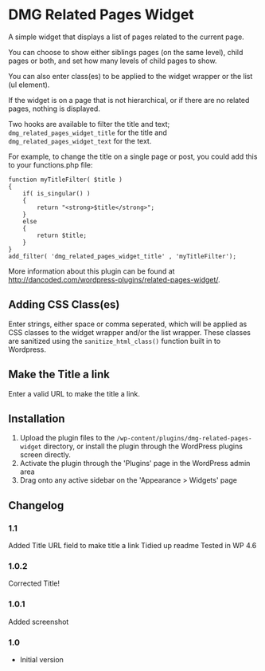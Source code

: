 # DMG Related Pages Widget #

A simple widget that displays a list of pages related to the current page. 

You can choose to show either siblings pages (on the same level), child pages or both, and set how many levels of child pages to show.

You can also enter class(es) to be applied to the widget wrapper or the list (ul element).

If the widget is on a page that is not hierarchical, or if there are no related pages, nothing is displayed.

Two hooks are available to filter the title and text; ```dmg_related_pages_widget_title``` for the title and ```dmg_related_pages_widget_text``` for the text.

For example, to change the title on a single page or post, you could add this to your functions.php file:


```
function myTitleFilter( $title )
{
	if( is_singular() )
	{
		return "<strong>$title</strong>";
	}
	else
	{
		return $title;		
	}
}
add_filter( 'dmg_related_pages_widget_title' , 'myTitleFilter');
```

More information about this plugin can be found at <http://dancoded.com/wordpress-plugins/related-pages-widget/>.

## Adding CSS Class(es) ##

Enter strings, either space or comma seperated, which will be applied as CSS classes to the widget wrapper and/or the list wrapper. These classes are sanitized using the `sanitize_html_class()` function built in to Wordpress.

## Make the Title a link ##

Enter a valid URL to make the title a link.

## Installation ##
1. Upload the plugin files to the `/wp-content/plugins/dmg-related-pages-widget` directory, or install the plugin through the WordPress plugins screen directly.
1. Activate the plugin through the 'Plugins' page in the WordPress admin area
1. Drag onto any active sidebar on the 'Appearance > Widgets' page

## Changelog ##
### 1.1 ### 
Added Title URL field to make title a link
Tidied up readme
Tested in WP 4.6
### 1.0.2 ### 
Corrected Title!
### 1.0.1 ### 
Added screenshot
### 1.0 ###
* Initial version